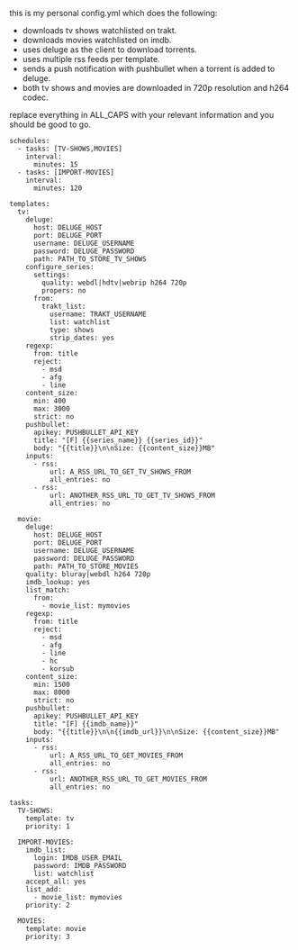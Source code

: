 this is my personal config.yml which does the following:

* downloads tv shows watchlisted on trakt.
* downloads movies watchlisted on imdb.
* uses deluge as the client to download torrents.
* uses multiple rss feeds per template.
* sends a push notification with pushbullet when a torrent is added to deluge.
* both tv shows and movies are downloaded in 720p resolution and h264 codec.

replace everything in ALL_CAPS with your relevant information and you should be good to go.

```
schedules:
  - tasks: [TV-SHOWS,MOVIES]
    interval:
      minutes: 15
  - tasks: [IMPORT-MOVIES]
    interval:
      minutes: 120    

templates:
  tv:
    deluge:
      host: DELUGE_HOST
      port: DELUGE_PORT
      username: DELUGE_USERNAME
      password: DELUGE_PASSWORD
      path: PATH_TO_STORE_TV_SHOWS
    configure_series:
      settings:
        quality: webdl|hdtv|webrip h264 720p
        propers: no
      from:
        trakt_list:
          username: TRAKT_USERNAME
          list: watchlist
          type: shows
          strip_dates: yes
    regexp:
      from: title
      reject:
        - msd
        - afg
        - line
    content_size:
      min: 400
      max: 3000
      strict: no
    pushbullet:
      apikey: PUSHBULLET_API_KEY
      title: "[F] {{series_name}} {{series_id}}"
      body: "{{title}}\n\nSize: {{content_size}}MB"
    inputs:
      - rss:
          url: A_RSS_URL_TO_GET_TV_SHOWS_FROM
          all_entries: no
      - rss:
          url: ANOTHER_RSS_URL_TO_GET_TV_SHOWS_FROM
          all_entries: no

  movie:
    deluge:
      host: DELUGE_HOST
      port: DELUGE_PORT
      username: DELUGE_USERNAME
      password: DELUGE_PASSWORD
      path: PATH_TO_STORE_MOVIES
    quality: bluray|webdl h264 720p
    imdb_lookup: yes
    list_match:
      from:
        - movie_list: mymovies
    regexp:
      from: title
      reject:
        - msd
        - afg
        - line
        - hc
        - korsub
    content_size:
      min: 1500
      max: 8000
      strict: no
    pushbullet:
      apikey: PUSHBULLET_API_KEY
      title: "[F] {{imdb_name}}"
      body: "{{title}}\n\n{{imdb_url}}\n\nSize: {{content_size}}MB"
    inputs:
      - rss:
          url: A_RSS_URL_TO_GET_MOVIES_FROM
          all_entries: no
      - rss:
          url: ANOTHER_RSS_URL_TO_GET_MOVIES_FROM
          all_entries: no

tasks:
  TV-SHOWS:
    template: tv
    priority: 1
    
  IMPORT-MOVIES:
    imdb_list:
      login: IMDB_USER_EMAIL
      password: IMDB_PASSWORD
      list: watchlist
    accept_all: yes
    list_add:
      - movie_list: mymovies
    priority: 2

  MOVIES:
    template: movie
    priority: 3
```